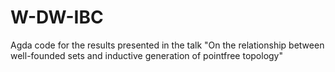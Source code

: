# W-DW-IBC
Agda code for the results presented in the talk
"On the relationship between well-founded sets and inductive generation of pointfree topology"
